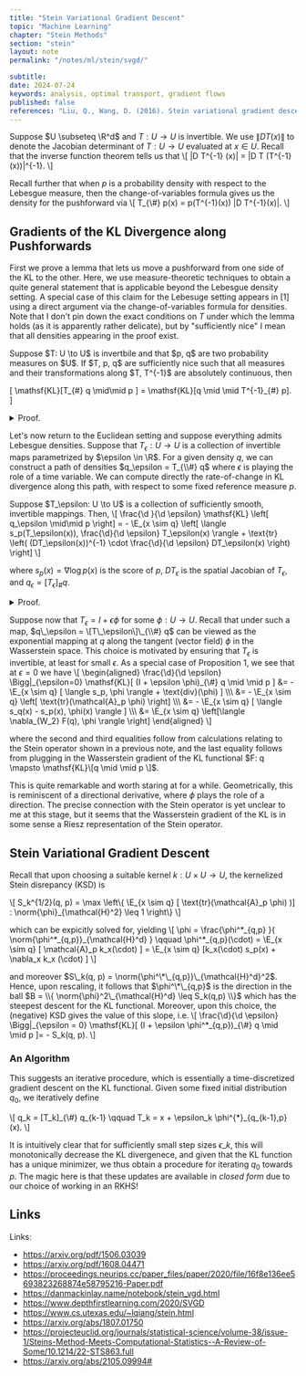 ```yaml
---
title: "Stein Variational Gradient Descent"
topic: "Machine Learning"
chapter: "Stein Methods"
section: "stein"
layout: note
permalink: "/notes/ml/stein/svgd/"

subtitle: 
date: 2024-07-24
keywords: analysis, optimal transport, gradient flows
published: false
references: "Liu, Q., Wang, D. (2016). Stein variational gradient descent: A general purpose Bayesian inference algorithm. NeurIPS.; "
---
```


Suppose $U \subseteq \R^d$ and $T: U \to U$ is invertible. We use $\|D T (x)\|$  to denote the Jacobian determinant of $T:U \to U$ evaluated at $x \in U$. Recall that the inverse function theorem tells us that
\\[
|D T^{-1} (x)| = |D T (T^{-1}(x))|^{-1}.
\\]

Recall further that when $p$ is a probability density with respect to the Lebesgue measure, then the change-of-variables formula gives us the density for the pushforward via
\\[
T\_{\\#} p(x) = p(T^{-1}(x)) \|D T^{-1}(x)\|.
\\]

## Gradients of the KL Divergence along Pushforwards

First we prove a lemma that lets us move a pushforward from one side of the KL to the other. Here, we use measure-theoretic techniques to obtain a quite general statement that is applicable beyond the Lebesgue density setting. A special case of this claim for the Lebesuge setting appears in [1] using a direct argument via the change-of-variables formula for densities. Note that I don't pin down the exact conditions on $T$ under which the lemma holds (as it is apparently rather delicate), but by "sufficiently nice" I mean that all densities appearing in the proof exist. 

<div class='lemma' name='KL Adjoints'>
Suppose $T: U \to U$ is invertbile and that $p, q$ are two probability measures on $U$. If $T, p, q$ are sufficiently nice such that all measures and their transformations along $T, T^{-1}$ are absolutely continuous, then 

\[
\mathsf{KL}[T_{\#} q \mid\mid p ] = \mathsf{KL}[q \mid \mid T^{-1}_{\#} p].
\]
</div>
<details class='proof'>
<summary> Proof.</summary>
We first claim that

\[
\frac{\d T_{\#} p }{\d p}(x) = \frac{\d p}{\d T^{-1}_{\#} p}(T^{-1}(x)). \tag{1}
\]

for $p$-a.e. $x$. Indeed, by basic properties of the Radon-Nikodym derivative, we have for a measurable set $A \subseteq U$ that
\[
\begin{aligned}
T_{\#} p(A) &= p(T^{-1}(A)) = \int_{T^{-1}(A)} \d p(x) \\
&= \int_{T^{-1}(A)} \frac{\d p}{\d T^{-1}_{\#} p}(x) \d T^{-1}_{\#} p(x) \\
&= \int_A \frac{\d p}{\d T_{\#}^{-1}p}\left( T^{-1}(x) \right) \d p(x)
\end{aligned}
\]

which shows the claim due the the $p$-a.e. uniqueness of the Radon-Nikodym derivative.

Similarly, we see by a similar argument that for $p$-a.e. $x$,
\[
\frac{\d T_{\#} q}{\d T_{\#} p} (x) = \frac{\d q}{\d p} (T^{-1}(x)). \tag{2}
\]

Indeed, for any $A \subseteq U$ measurable,
\[
\begin{aligned}
T_{\#} q(A) &= \int_{T^{-1}(A)} \d q = \int_{T^{-1}(A)} \frac{\d q}{\d p}(x) \d p(x) \\
&= \int_A \frac{\d q}{\d p}(T^{-1}(x)) \d T_{\#} p (x).
\end{aligned}
\]

Combining these identities yields
\[
\begin{aligned}
\mathsf{KL}[T_{\#}q \mid\mid p] &= \int \log \left( \frac{\d T_{\#} q}{\d p}(x) \right) \d T_{\#} q(x) \\
&= \int \log \left( \frac{\d T_{\#} q}{\d T_{\#} p}(x) \frac{\d T_{\#} p}{\d p}(x) \right) \d T_{\#} q(x) \\
&= \int \log \left( \frac{\d q}{\d p}(T^{-1}(x)) \frac{\d T_{\#} p}{\d p}(x) \right) \d T_{\#} q(x) \qquad \text{(Eqn. (2))} \\
&= \int \log \left( \frac{\d q}{\d p}(T^{-1}(x)) \frac{\d p}{\d T^{-1}_{\#} p}(T^{-1}(x)) \right) \d T_{\#} q(x) \qquad \text{(Eqn. (1))} \\
&= \int \log \left( \frac{\d q}{\d p}(x) \frac{\d p}{\d T^{-1}_{\#}p}(x) \right) \d q(x) \\
&= \mathsf{KL}[q \mid \mid T^{-1}_{\#} p].
\end{aligned}
\]

This completes the proof.

</details>

Let's now return to the Euclidean setting and suppose everything admits Lebesgue densities. Suppose that $T_\epsilon: U \to U$ is a collection of invertible maps parametrized by $\epsilon \in \R$. For a given density $q$, we can construct a path of densities $q_\epsilon = T_{\\#} q$ where $\epsilon$ is playing the role of a time variable. We can compute directly the rate-of-change in KL divergence along this path, with respect to some fixed reference measure $p$.

<div class='proposition'>
Suppose $T_\epsilon: U \to U$ is a collection of sufficiently smooth, invertible mappings. Then,
\[
\frac{\d }{\d \epsilon} \mathsf{KL} \left[ q_\epsilon \mid\mid p \right] = - \E_{x \sim q} \left[ \langle s_p(T_\epsilon(x)), \frac{\d}{\d \epsilon} T_\epsilon(x) \rangle + \text{tr} \left( (DT_\epsilon(x))^{-1} \cdot \frac{\d}{\d \epsilon} DT_\epsilon(x) \right)  \right]
\]

where $s_p(x) = \nabla \log p(x)$ is the score of $p$, $D T_\epsilon$ is the spatial Jacobian of $T_\epsilon$, and $q_\epsilon = [T_\epsilon]_{\#} q$.
</div>
<details class='proof'>
<summary> Proof. </summary>
Our strategy is to use Lemma 1 to push the $\epsilon$ into the second argument of the KL divergence, followed by a straightforward calculation aided by the Jacobi formula for the derivative of a determinant. To that end,

\[
\begin{aligned}
\frac{\d }{\d \epsilon} \mathsf{KL}[q_\epsilon \mid \mid p ] &= \frac{\d }{\d \epsilon} \mathsf{KL}[q \mid \mid T_{\epsilon \#}^{-1} p] \\
&= - \frac{\d }{\d \epsilon} \int \log(T_{\epsilon \#}^{-1} p) \d q \\
&= - \frac{\d }{\d \epsilon} \int \log \left(p(T_\epsilon(x) | DT_\epsilon(x)| \right) \d q \\
&= - \E_{x \sim q} \left[ \langle s_p(T_\epsilon(x)), \frac{\d}{\d \epsilon} T_\epsilon(x) \rangle + \text{tr} \left( (DT_\epsilon(x))^{-1} \cdot \frac{\d}{\d \epsilon} DT_\epsilon(x) \right)  \right]
\end{aligned}
\]

where the last line follows by differentiating the integrand via Jacobi's rule.
</details>

Suppose now that $T_\epsilon = I + \epsilon \phi$ for some $\phi: U \to U$. Recall that under such a map, $q\_\epsilon = \[T\_\epsilon\]\_{\\#} q$ can be viewed as the exponential mapping at $q$ along the tangent (vector field) $\phi$ in the Wasserstein space. This choice is motivated by ensuring that $T_\epsilon$ is invertible, at least for small $\epsilon$. As a special case of Proposition 1, we see that at $\epsilon = 0$ we have
\\[
\begin{aligned}
\frac{\d}{\d \epsilon} \Bigg|_{\epsilon=0} \mathsf{KL}\[ (I + \epsilon \phi)\_{\\#} q \mid \mid p \] &= - \E\_{x \sim q} \[ \langle s_p, \phi \rangle + \text{div}(\phi) \] \\\\\\
&= - \E\_{x \sim q} \left\[ \text{tr}(\mathcal{A}\_p \phi) \right\] \\\\\\
&= - \E\_{x \sim q} \[ \langle s_q(x) - s_p(x), \phi(x) \rangle \] \\\\\\
&= \E\_{x \sim q} \left\[\langle \nabla\_{W\_2} F(q), \phi \rangle  \right\]
\end{aligned}
\\]

where the second and third equalities follow from calculations relating to the Stein operator shown in a previous note, and the last equality follows from plugging in the Wasserstein gradient of the KL functional $F: q \mapsto \mathsf{KL}\[q \mid \mid p \]$. 

This is quite remarkable and worth staring at for a while. Geometrically, this is reminiscent of a directional derivative, where $\phi$ plays the role of a direction. The precise connection with the Stein operator is yet unclear to me at this stage, but it seems that the Wasserstein gradient of the KL is in some sense a Riesz representation of the Stein operator.

## Stein Variational Gradient Descent

Recall that upon choosing a suitable kernel $k: U \times U \to U$, the kernelized Stein disrepancy (KSD) is 

\\[
S\_k^{1/2}(q, p) = \max \left\\{ \E\_{x \sim q} \[ \text{tr}(\mathcal{A}\_p \phi) )\] : \norm{\phi}\_{\mathcal{H}^2} \leq 1 \right\\}
\\]

which can be expicitly solved for, yielding
\\[
\phi = \frac\{\phi^*\_{q,p} \}\{ \norm{\phi^\*\_{q,p}}\_{\mathcal{H}^d} \} \qquad \phi^\*\_{q,p}(\cdot) = \E_{x \sim q} \[ \mathcal{A}\_p k_x(\cdot) \] = \E\_{x \sim q} \[k\_x(\cdot) s\_p(x) + \nabla\_x k\_x (\cdot) \]
\\]

and moreover $S\_k(q, p) = \norm{\phi^\*\_{q,p}}\_{\mathcal{H}^d}^2$. Hence, upon rescaling, it follows that $\phi^\*\_{q,p}$ is the direction in the ball $B = \\{ \norm{\phi}^2\_{\mathcal{H}^d} \leq S_k(q,p) \\}$ which has the steepest descent for the KL functional. Moreover, upon this choice, the (negative) KSD gives the value of this slope, i.e.
\\[
\frac{\d}{\d \epsilon} \Bigg|\_{\epsilon = 0} \mathsf{KL}\[ (I + \epsilon \phi^\*\_{q,p})\_{\\#} q \mid \mid p \]= - S_k(q, p).
\\]

### An Algorithm

This suggests an iterative procedure, which is essentially a time-discretized gradient descent on the KL functional. Given some fixed initial distribution $q_0$, we iteratively define

\\[
q_k = \[T\_k\]\_{\\#} q\_{k-1} \qquad T\_k = x + \epsilon\_k \phi^{\*}_{q\_{k-1},p}(x).
\\]

It is intuitively clear that for sufficiently small step sizes $\epsilon\_k$, this will monotonically decrease the KL divergenece, and given that the KL function has a unique minimizer, we thus obtain a procedure for iterating $q_0$ towards $p$. The magic here is that these updates are available in *closed form* due to our choice of working in an RKHS!

## Links

Links:
- https://arxiv.org/pdf/1506.03039
- https://arxiv.org/pdf/1608.04471
- https://proceedings.neurips.cc/paper_files/paper/2020/file/16f8e136ee5693823268874e58795216-Paper.pdf
- https://danmackinlay.name/notebook/stein_vgd.html
- https://www.depthfirstlearning.com/2020/SVGD
- https://www.cs.utexas.edu/~lqiang/stein.html
- https://arxiv.org/abs/1807.01750
- https://projecteuclid.org/journals/statistical-science/volume-38/issue-1/Steins-Method-Meets-Computational-Statistics--A-Review-of-Some/10.1214/22-STS863.full
- https://arxiv.org/abs/2105.09994#
